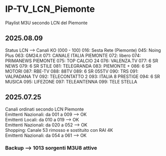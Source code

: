 # IP-TV_LCN_Piemonte
Playlist M3U secondo LCN del Piemonte

## 2025.08.09
Status LCN --> Canali KO (000 - 100)
016:  Sesta Rete (Piemonte)
045:  Noing Plus
063:  GM24.it
071:  CANALE ITALIA PIEMONTE
072:  libero
074:  PRIMANEWS PIEMONTE
075:  TOP CALCIO 24
076:  VALENZA.TV
077:  6 SR NEWS
079:  6 SR STILE
081:  TELEGRANDA
083:  PIEMONTE +
086:  6 SR MOTORI
087:  RBE-TV
088:  88TV
089:  6 SR 055TV
090:  TRS
091:  VALPADANA TV
092:  TELECONTATTO 2
093:  ITALIA 8 PRESTIGE
094:  6 SR MUSICA
095:  LIFEZONE
097:  TELEANTENNA
099:  TELE STELLA


 
## 2025.07.25  
Canali ordinati secondo LCN Piemonte  
Emittenti Nazionali:  da 001 a 009 --> OK  
Emittenti Locali:     da 010 a 019 --> OK  
Emittenti Nazionali:  da 020 a 052 --> OK  
Shopping:             Canale 53 rimosso e sostituito con RAI 4K  
Emittenti Nazionali:  da 054 a 061 --> OK  

### Backup --> 1013 sorgenti M3U8 attive  
